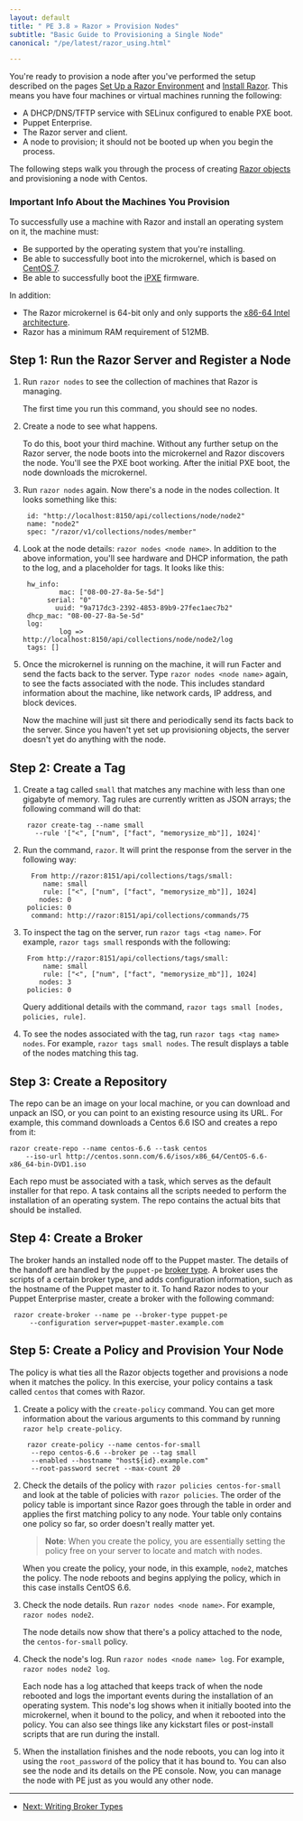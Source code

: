 ```yaml
---
layout: default
title: " PE 3.8 » Razor » Provision Nodes"
subtitle: "Basic Guide to Provisioning a Single Node"
canonical: "/pe/latest/razor_using.html"

---
```


You're ready to provision a node after you've performed the setup described on the pages [Set Up a Razor Environment](./razor_prereqs.html) and [Install Razor](./razor_install.html). This means you have four machines or virtual machines running the following:

* A DHCP/DNS/TFTP service with SELinux configured to enable PXE boot.
* Puppet Enterprise.
* The Razor server and client.
* A node to provision; it should not be booted up when you begin the process.

The following steps walk you through the process of creating [Razor objects](./razor_objects) and provisioning a node with Centos.

### Important Info About the Machines You Provision

To successfully use a machine with Razor and install an operating system on it, the machine must:

* Be supported by the operating system that you're installing.
* Be able to successfully boot into the microkernel, which is based on [CentOS 7](http://wiki.centos.org/Manuals/ReleaseNotes/CentOS7).
* Be able to successfully boot the [iPXE](http://ipxe.org/) firmware.

In addition:

* The Razor microkernel is 64-bit only and only supports the [x86-64 Intel architecture](http://en.wikipedia.org/wiki/X86-64).
* Razor has a minimum RAM requirement of 512MB.

## Step 1: Run the Razor Server and Register a Node

1. Run `razor nodes` to see the collection of machines that Razor is managing.

   The first time you run this command, you should see no nodes.

2. Create a node to see what happens.

   To do this, boot your third machine. Without any further setup on the Razor server, the node boots into the microkernel and Razor discovers the node. You'll see the PXE boot working. After the initial PXE boot, the node downloads the microkernel.

3. Run `razor nodes` again. Now there's a node in the nodes collection. It looks something like this:

		id: "http://localhost:8150/api/collections/node/node2"
		name: "node2"
		spec: "/razor/v1/collections/nodes/member"

4. Look at the node details: `razor nodes <node name>`. In addition to the above information, you'll see hardware and DHCP information, the path to the log, and a placeholder for tags. It looks like this:

		hw_info:
				mac: ["08-00-27-8a-5e-5d"]
			 serial: "0"
			   uuid: "9a717dc3-2392-4853-89b9-27fec1aec7b2"
		dhcp_mac: "08-00-27-8a-5e-5d"
		log:
				log => http://localhost:8150/api/collections/node/node2/log
		tags: []

5. Once the microkernel is running on the machine, it will run Facter and send the facts back to the server. Type `razor nodes <node name>` again, to see the facts associated with the node. This includes standard information about the machine, like network cards, IP address, and block devices.

	Now the machine will just sit there and periodically send its facts back to the server. Since you haven't yet set up provisioning objects, the server doesn't yet do anything with the node.

## Step 2: Create a Tag

1. Create a tag called `small` that matches any machine with less than one gigabyte of memory. Tag rules are currently written as JSON arrays; the following command will do that:

		razor create-tag --name small
          --rule '["<", ["num", ["fact", "memorysize_mb"]], 1024]'

2. Run the command, `razor`. It will print the response from the server in the following way:

		 From http://razor:8151/api/collections/tags/small:
   			name: small
           	rule: ["<", ["num", ["fact", "memorysize_mb"]], 1024]
		   nodes: 0
       	policies: 0
         command: http://razor:8151/api/collections/commands/75

3. To inspect the tag on the server, run `razor tags <tag name>`. For example, `razor tags small` responds with the following:

        From http://razor:8151/api/collections/tags/small:
            name: small
            rule: ["<", ["num", ["fact", "memorysize_mb"]], 1024]
           nodes: 3
        policies: 0

	Query additional details with the command, `razor tags small [nodes, policies, rule]`.

4. To see the nodes associated with the tag, run `razor tags <tag name> nodes`. For example, `razor tags small nodes`. The result displays a table of the nodes matching this tag.

## Step 3: Create a Repository

The repo can be an image on your local machine, or you can download and unpack an ISO, or you can point to an existing resource using its URL. For example, this command downloads a Centos 6.6 ISO and creates a repo from it:

~~~
razor create-repo --name centos-6.6 --task centos
	--iso-url http://centos.sonn.com/6.6/isos/x86_64/CentOS-6.6-x86_64-bin-DVD1.iso

~~~

Each repo must be associated with a task, which serves as the default installer for that repo. A task contains all the scripts needed to perform the installation of an operating system. The repo contains the actual bits that should be installed.

## Step 4: Create a Broker

The broker hands an installed node off to the Puppet master. The details of the handoff are handled by the `puppet-pe` [broker type](./razor_brokertypes.html). A broker uses the scripts of a certain broker type, and adds configuration information, such as the hostname of the Puppet master to it. To hand Razor nodes to your Puppet Enterprise master, create a broker with the following command:

     razor create-broker --name pe --broker-type puppet-pe
         --configuration server=puppet-master.example.com

## Step 5: Create a Policy and Provision Your Node

The policy is what ties all the Razor objects together and provisions a node when it matches the policy. In this exercise, your policy contains a task called `centos` that comes with Razor.

1. Create a policy with the `create-policy` command. You can get more information about the various arguments to this command by running `razor help create-policy`.

     	razor create-policy --name centos-for-small
         --repo centos-6.6 --broker pe --tag small
         --enabled --hostname "host${id}.example.com"
         --root-password secret --max-count 20

 2. Check the details of the policy with `razor policies centos-for-small`
 and look at the table of policies with `razor policies`. The order of the
 policy table is important since Razor goes through the table in order and
 applies the first matching policy to any node. Your table only
 contains one policy so far, so order doesn't really matter yet.

	>**Note**: When you create the policy, you are essentially setting the policy free on your server to locate and match with nodes.

	When you create the policy, your node, in this example, `node2`, matches the policy. The node reboots and begins applying the policy, which in this case installs CentOS 6.6.

3. Check the node details. Run `razor nodes <node name>`. For example, `razor nodes node2`.

   The node details now show that there's a policy attached to the node, the `centos-for-small` policy.

4. Check the node's log. Run `razor nodes <node name> log`. For example, `razor nodes node2 log`.

   Each node has a log attached that keeps track of when the node rebooted and logs the important events during the installation of an operating system. This node's log shows when it initially booted into the microkernel, when it bound to the policy, and when it rebooted into the policy. You can also see things like any kickstart files or post-install scripts that are run during the install.

5. When the installation finishes and the node reboots, you can log into it using the `root_password` of the policy that it has bound to. You can also see the node and its details on the PE console. Now, you can manage the node with PE just as you would any other node.


* * *


- [Next: Writing Broker Types](./razor_brokertypes.html)


